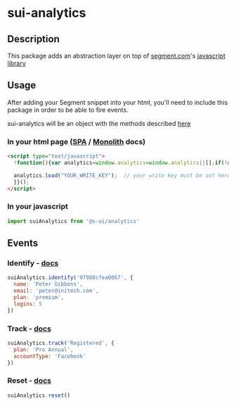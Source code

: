 # sui-analytics

## Description

This package adds an abstraction layer on top of [segment.com](https://segment.com/)'s [javascript library](https://segment.com/docs/sources/website/analytics.js/)

## Usage

After adding your Segment snippet into your html, you'll need to include this package in order to be able to fire events.

sui-analytics will be an object with the methods described [here](#events)

### In your html page ([SPA](https://github.com/segmentio/analytics-react#%EF%B8%8F-step-1-copy-the-snippet) / [Monolith](https://segment.com/docs/sources/website/analytics.js/quickstart/) docs)

```html
<script type="text/javascript">
  !function(){var analytics=window.analytics=window.analytics||[];if(!analytics.initialize)if(analytics.invoked)window.console&&console.error&&console.error("Segment snippet included twice.");else{analytics.invoked=!0;analytics.methods=["trackSubmit","trackClick","trackLink","trackForm","pageview","identify","reset","group","track","ready","alias","debug","page","once","off","on"];analytics.factory=function(t){return function(){var e=Array.prototype.slice.call(arguments);e.unshift(t);analytics.push(e);return analytics}};for(var t=0;t<analytics.methods.length;t++){var e=analytics.methods[t];analytics[e]=analytics.factory(e)}analytics.load=function(t,e){var n=document.createElement("script");n.type="text/javascript";n.async=!0;n.src="https://cdn.segment.com/analytics.js/v1/"+t+"/analytics.min.js";var a=document.getElementsByTagName("script")[0];a.parentNode.insertBefore(n,a);analytics._loadOptions=e};analytics.SNIPPET_VERSION="4.1.0";

  analytics.load("YOUR_WRITE_KEY");  // your write key must be set here
  }}();
</script>
````

### In your javascript

```js
import suiAnalytics from '@s-ui/analytics'
```

## Events

### Identify - [docs](https://segment.com/docs/spec/identify/)

```js
suiAnalytics.identify('97980cfea0067', {
  name: 'Peter Gibbons',
  email: 'peter@initech.com',
  plan: 'premium',
  logins: 5
})
```

### Track - [docs](https://segment.com/docs/spec/track/)

```js
suiAnalytics.track('Registered', {
  plan: 'Pro Annual',
  accountType: 'Facebook'
})
```

### Reset - [docs](https://segment.com/docs/sources/website/analytics.js/#reset-logout)

```js
suiAnalytics.reset()
```
